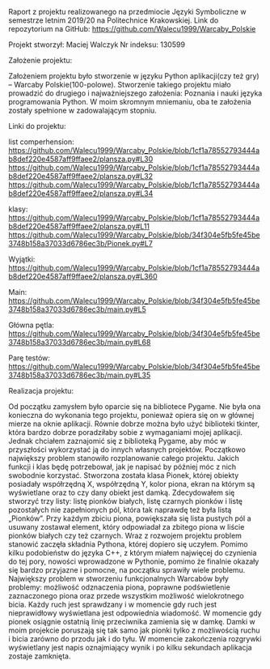 Raport z projektu realizowanego na przedmiocie Języki Symboliczne w semestrze letnim 2019/20 na Politechnice Krakowskiej.
Link do repozytorium na GitHub: https://github.com/Walecu1999/Warcaby_Polskie 

Projekt stworzył: Maciej Walczyk						Nr indeksu: 130599

Założenie projektu: 

Założeniem projektu było stworzenie w języku Python aplikacji(czy też gry) – Warcaby Polskie(100-polowe).
Stworzenie takiego projektu miało prowadzić do drugiego i najważniejszego założenia: Poznania i nauki języka programowania Python. W moim skromnym mniemaniu, oba te założenia zostały spełnione w zadowalającym stopniu.

Linki do projektu:

list comperhension: 
https://github.com/Walecu1999/Warcaby_Polskie/blob/1cf1a78552793444ab8def220e4587aff9ffaee2/plansza.py#L30
https://github.com/Walecu1999/Warcaby_Polskie/blob/1cf1a78552793444ab8def220e4587aff9ffaee2/plansza.py#L32
https://github.com/Walecu1999/Warcaby_Polskie/blob/1cf1a78552793444ab8def220e4587aff9ffaee2/plansza.py#L34

klasy:
https://github.com/Walecu1999/Warcaby_Polskie/blob/1cf1a78552793444ab8def220e4587aff9ffaee2/plansza.py#L11
https://github.com/Walecu1999/Warcaby_Polskie/blob/34f304e5fb5fe45be3748b158a37033d6786ec3b/Pionek.py#L7

Wyjątki:
https://github.com/Walecu1999/Warcaby_Polskie/blob/1cf1a78552793444ab8def220e4587aff9ffaee2/plansza.py#L360

Main:
https://github.com/Walecu1999/Warcaby_Polskie/blob/34f304e5fb5fe45be3748b158a37033d6786ec3b/main.py#L5

Główna pętla:
https://github.com/Walecu1999/Warcaby_Polskie/blob/34f304e5fb5fe45be3748b158a37033d6786ec3b/main.py#L68

Parę testów:
https://github.com/Walecu1999/Warcaby_Polskie/blob/34f304e5fb5fe45be3748b158a37033d6786ec3b/main.py#L35


Realizacja projektu:

Od początku zamysłem było oparcie się na bibliotece Pygame. Nie była ona konieczna do wykonania tego projektu, ponieważ opiera się on w głównej mierze na oknie aplikacji. Równie dobrze można było użyć biblioteki tkinter, która bardzo dobrze poradziłaby sobie z wymaganiami mojej aplikacji. Jednak chciałem zaznajomić się z biblioteką Pygame, aby móc w przyszłości wykorzystać ją do innych własnych projektów.
Początkowo największy problem stanowiło rozplanowanie całego projektu. Jakich funkcji i klas będę potrzebował, jak je napisać by później móc z nich swobodnie korzystać. Stworzona została klasa Pionek, której obiekty posiadały współrzędną X, współrzędną Y, kolor piona, ekran na którym są wyświetlane oraz to czy dany obiekt jest damką. Zdecydowałem się stworzyć trzy listy: listę pionków białych, listę czarnych pionków i listę pozostałych nie zapełnionych pól, która tak naprawdę też była listą „Pionków”. Przy każdym zbiciu piona, powiększała się lista pustych pól a usuwany zostawał element, który odpowiadał za zbitego piona w liście pionków białych czy też czarnych.
Wraz z rozwojem projektu problem stanowić zaczęła składnia Pythona, której dopiero się uczyłem. Pomimo kilku podobieństw do języka C++, z którym miałem najwięcej do czynienia do tej pory, nowości wprowadzone w Pythonie, pomimo że finalnie okazały się bardzo przyjazne i pomocne,
na początku sprawiły wiele problemu. 
Największy problem w stworzeniu funkcjonalnych Warcabów były problemy: możliwość odznaczenia piona, poprawne podświetlenie zaznaczonego piona oraz przede wszystkim możliwość wielokrotnego bicia. Każdy ruch jest sprawdzany i w momencie gdy ruch jest nieprawidłowy wyświetlana jest odpowiednia wiadomość. W momencie gdy pionek osiągnie ostatnią linię przeciwnika zamienia się w damkę. Damki w moim projekcie poruszają się tak samo jak pionki tylko z możliwością ruchu i bicia zarówno do przodu jak i do tyłu. W momencie zakończenia rozgrywki wyświetlany jest napis oznajmiający wynik i po kilku sekundach aplikacja zostaje zamknięta.


